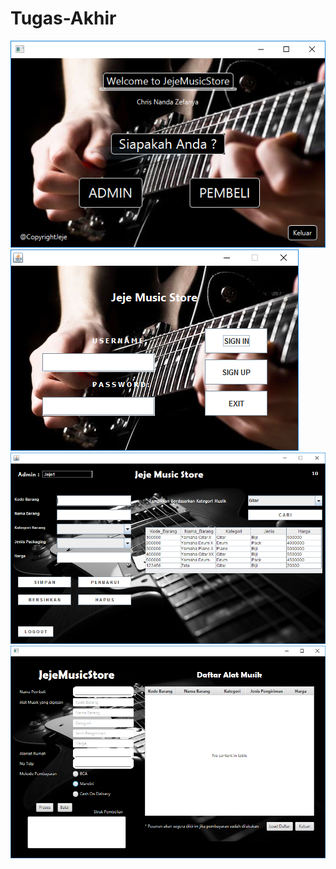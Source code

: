 # Tugas-Akhir
![alt text](https://github.com/cnandaz/Tugas-Akhir/blob/master/1.PNG)
![alt text](https://github.com/cnandaz/Tugas-Akhir/blob/master/2.PNG)
![alt text](https://github.com/cnandaz/Tugas-Akhir/blob/master/3.PNG)
![alt text](https://github.com/cnandaz/Tugas-Akhir/blob/master/4.PNG)
